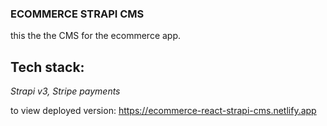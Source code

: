 
### **ECOMMERCE STRAPI CMS**
this the the CMS for the ecommerce app.

## Tech stack:
*Strapi v3, Stripe payments*

to view deployed version: https://ecommerce-react-strapi-cms.netlify.app
